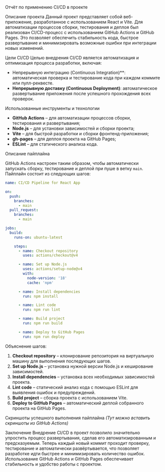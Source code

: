 Отчёт по применению CI/CD в проекте

Описание проекта
Данный проект представляет собой веб-приложение, разработанное с использованием React и Vite. Для автоматизации процессов сборки, тестирования и деплоя был реализован CI/CD-процесс с использованием GitHub Actions и GitHub Pages. Это позволяет обеспечить стабильность кода, быстрое развертывание и минимизировать возможные ошибки при интеграции новых изменений.

Цели CI/CD
Целью внедрения CI/CD является автоматизация и оптимизация процесса разработки, включая:

- Непрерывную интеграцию (Continuous Integration)**: автоматическая проверка и тестирование кода при каждом коммите или пулл-реквесте.
- **Непрерывную доставку (Continuous Deployment)**: автоматическое развертывание приложения после успешного прохождения всех проверок.

Использованные инструменты и технологии
- **GitHub Actions** – для автоматизации процессов сборки, тестирования и развертывания;
- **Node.js** – для установки зависимостей и сборки проекта;
- **Vite** – для быстрой разработки и сборки фронтенд-приложения;
- **gh-pages** – для деплоя проекта на GitHub Pages;
- **ESLint** – для статического анализа кода.

Описание пайплайна

GitHub Actions настроен таким образом, чтобы автоматически запускать сборку, тестирование и деплой при пуше в ветку `main`. Пайплайн состоит из следующих шагов:

```yaml
name: CI/CD Pipeline for React App

on:
  push:
    branches:
      - main
  pull_request:
    branches:
      - main

jobs:
  build:
    runs-on: ubuntu-latest

    steps:
      - name: Checkout repository
        uses: actions/checkout@v4

      - name: Set up Node.js
        uses: actions/setup-node@v4
        with:
          node-version: '18'
          cache: 'npm'

      - name: Install dependencies
        run: npm install

      - name: Lint code
        run: npm run lint

      - name: Build project
        run: npm run build

      - name: Deploy to GitHub Pages
        run: npm run deploy
```

Объяснение шагов:
1. **Checkout repository** – клонирование репозитория на виртуальную машину для выполнения последующих шагов.
2. **Set up Node.js** – установка нужной версии Node.js и кеширование зависимостей.
3. **Install dependencies** – установка всех необходимых зависимостей проекта.
4. **Lint code** – статический анализ кода с помощью ESLint для выявления ошибок и предупреждений.
5. **Build project** – сборка проекта с использованием Vite.
6. **Deploy to GitHub Pages** – автоматический деплой собранного проекта на GitHub Pages.

Скриншоты успешного выполнения пайплайна
*(Тут можно вставить скриншоты из GitHub Actions)*

Заключение
Внедрение CI/CD в проект позволило значительно упростить процесс развертывания, сделав его автоматизированным и предсказуемым. Теперь каждый новый коммит проходит проверку, тестирование и автоматически развёртывается, что позволяет разработке идти быстрее и минимизировать количество ошибок. Использование GitHub Actions и GitHub Pages обеспечивает стабильность и удобство работы с проектом.


